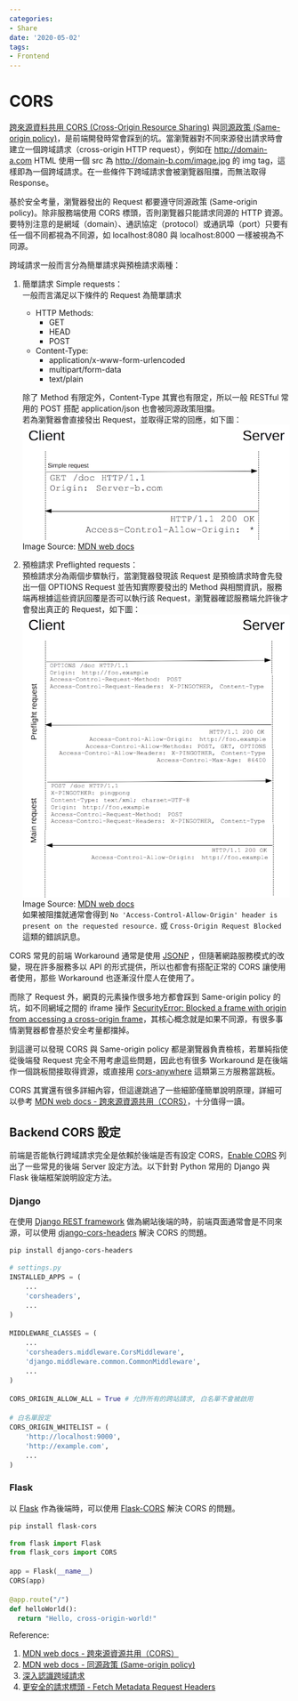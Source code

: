 ```yaml
---
categories:
- Share
date: '2020-05-02'
tags:
- Frontend
---
```


# CORS

[跨來源資料共用 CORS (Cross-Origin Resource Sharing)](https://developer.mozilla.org/zh-TW/docs/Web/HTTP/CORS) 與[同源政策 (Same-origin policy)](https://developer.mozilla.org/zh-TW/docs/Web/Security/Same-origin_policy)，是前端開發時常會踩到的坑。當瀏覽器對不同來源發出請求時會建立一個跨域請求（cross-origin HTTP request），例如在 http://domain-a.com HTML 使用一個 src 為 http://domain-b.com/image.jpg 的 img tag，這樣即為一個跨域請求。在一些條件下跨域請求會被瀏覽器阻擋，而無法取得 Response。

基於安全考量，瀏覽器發出的 Request 都要遵守同源政策 (Same-origin policy)。除非服務端使用 CORS 標頭，否則瀏覽器只能請求同源的 HTTP 資源。要特別注意的是網域（domain）、通訊協定（protocol）或通訊埠（port）只要有任一個不同都視為不同源，如 localhost:8080 與 localhost:8000 一樣被視為不同源。

跨域請求一般而言分為簡單請求與預檢請求兩種：

1. 簡單請求 Simple requests：  
    一般而言滿足以下條件的 Request 為簡單請求
    
    * HTTP Methods:
      * GET
      * HEAD
      * POST
    * Content-Type:
      * application/x-www-form-urlencoded
      * multipart/form-data
      * text/plain
    
    除了 Method 有限定外，Content-Type 其實也有限定，所以一般 RESTful 常用的 POST 搭配 application/json 也會被同源政策阻擋。  
    若為瀏覽器會直接發出 Request，並取得正常的回應，如下圖：
    ![simple request](../../imgs/2020-05-02-cors/simple_req.png)  
    Image Source: [MDN web docs](https://developer.mozilla.org/zh-TW/docs/Web/HTTP/CORS)
2. 預檢請求 Preflighted requests：  
    預檢請求分為兩個步驟執行，當瀏覽器發現該 Request 是預檢請求時會先發出一個 OPTIONS Request 並告知實際要發出的 Method 與相關資訊，服務端再根據這些資訊回覆是否可以執行該 Request，瀏覽器確認服務端允許後才會發出真正的 Request，如下圖：
    ![preflighted request](../../imgs/2020-05-02-cors/preflight_correct.png)  
    Image Source: [MDN web docs](https://developer.mozilla.org/zh-TW/docs/Web/HTTP/CORS)  
    如果被阻擋就通常會得到 ```No 'Access-Control-Allow-Origin' header is present on the requested resource.``` 或 ```Cross-Origin Request Blocked``` 這類的錯誤訊息。

CORS 常見的前端 Workaround 通常是使用 [JSONP](https://openhome.cc/Gossip/JavaScript/JSONP.html) ，但隨著網路服務模式的改變，現在許多服務多以 API 的形式提供，所以也都會有搭配正常的 CORS 讓使用者使用，那些 Workaround 也逐漸沒什麼人在使用了。

而除了 Request 外，網頁的元素操作很多地方都會踩到 Same-origin policy 的坑，如不同網域之間的 iframe 操作 [SecurityError: Blocked a frame with origin from accessing a cross-origin frame](https://stackoverflow.com/a/25098153)，其核心概念就是如果不同源，有很多事情瀏覽器都會基於安全考量都擋掉。

到這邊可以發現 CORS 與 Same-origin policy 都是瀏覽器負責檢核，若單純指使從後端發 Request 完全不用考慮這些問題，因此也有很多 Workaround 是在後端作一個跳板間接取得資源，或直接用 [cors-anywhere](https://github.com/Rob--W/cors-anywhere/) 這類第三方服務當跳板。

CORS 其實還有很多詳細內容，但這邊跳過了一些細節僅簡單說明原理，詳細可以參考 [MDN web docs - 跨來源資源共用（CORS）](https://developer.mozilla.org/zh-TW/docs/Web/HTTP/CORS)，十分值得一讀。

## Backend CORS 設定

前端是否能執行跨域請求完全是依賴於後端是否有設定 CORS，[Enable CORS](https://enable-cors.org/server.html) 列出了一些常見的後端 Server 設定方法。以下針對 Python 常用的 Django 與 Flask 後端框架說明設定方法。

### Django

在使用 [Django REST framework](https://www.django-rest-framework.org/) 做為網站後端的時，前端頁面通常會是不同來源，可以使用 [django-cors-headers](https://github.com/adamchainz/django-cors-headers) 解決 CORS 的問題。

```bash
pip install django-cors-headers
```

```py
# settings.py
INSTALLED_APPS = (
    ...
    'corsheaders',
    ...
)

MIDDLEWARE_CLASSES = (
    ...
    'corsheaders.middleware.CorsMiddleware',
    'django.middleware.common.CommonMiddleware',
    ...
)

CORS_ORIGIN_ALLOW_ALL = True # 允許所有的跨站請求, 白名單不會被啟用

# 白名單設定
CORS_ORIGIN_WHITELIST = (
    'http://localhost:9000',
    'http://example.com',
    ...
)
```

### Flask

以 [Flask](https://palletsprojects.com/p/flask/) 作為後端時，可以使用 [Flask-CORS](https://github.com/corydolphin/flask-cors) 解決 CORS 的問題。

```bash
pip install flask-cors
```

```py
from flask import Flask
from flask_cors import CORS

app = Flask(__name__)
CORS(app)

@app.route("/")
def helloWorld():
  return "Hello, cross-origin-world!"
```

Reference:

1. [MDN web docs - 跨來源資源共用（CORS）](https://developer.mozilla.org/zh-TW/docs/Web/HTTP/CORS)
2. [MDN web docs - 同源政策 (Same-origin policy)](https://developer.mozilla.org/zh-TW/docs/Web/Security/Same-origin_policy)
3. [深入認識跨域請求](https://www.ithome.com.tw/voice/129558)
4. [更安全的請求標頭 - Fetch Metadata Request Headers](https://blog.kalan.dev/fetch-metadata-request-headers/)
